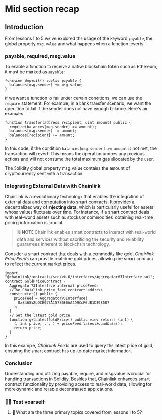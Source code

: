 # Mid section recap

## Introduction

From lessons 1 to 5 we've explored the usage of the keyword `payable`, the global property `msg.value` and what happens when a function reverts.

### payable, required, msg.value

To enable a function to receive a native blockchain token such as Ethereum, it must be marked as `payable`:

```solidity
function deposit() public payable {
  balances[msg.sender] += msg.value;
}
```

If we want a function to fail under certain conditions, we can use the `require` statement. For example, in a bank transfer scenario, we want the operation to fail if the sender does not have enough balance. Here's an example:

```solidity
function transfer(address recipient, uint amount) public {
  require(balances[msg.sender] >= amount);
  balances[msg.sender] -= amount;
  balances[recipient] += amount;
}
```

In this code, if the condition `balances[msg.sender] >= amount` is not met, the transaction will revert. This means the operation undoes any previous actions and will not consume the total maximum gas allocated by the user.

The Solidity global property msg.value contains the amount of cryptocurrency sent with a transaction.

### Integrating External Data with Chainlink

Chainlink is a revolutionary technology that enables the integration of external data and computation into smart contracts. It provides a decentralized way of **injecting data**, which is particularly useful for assets whose values fluctuate over time. For instance, if a smart contract deals with real-world assets such as stocks or commodities, obtaining real-time pricing information is crucial.

> 🗒️ **NOTE**
> Chainlink enables smart contracts to interact with real-world data and services without sacrificing the security and reliability guarantees inherent to blockchain technology.

Consider a smart contract that deals with a commodity like gold. _Chainlink Price Feeds_ can provide real-time gold prices, allowing the smart contract to reflect the current market prices.

```solidity
import "@chainlink/contracts/src/v0.6/interfaces/AggregatorV3Interface.sol";
contract GoldPriceContract {
  AggregatorV3Interface internal priceFeed;
  //The Chainlink price feed contract address
  constructor() public {
    priceFeed = AggregatorV3Interface(
      0x8468b2bDCE073A157E560AA4D9CcF6dB1DB98507
    );
  }
  // Get the latest gold price
  function getLatestGoldPrice() public view returns (int) {
    (, int price, , , ) = priceFeed.latestRoundData();
    return price;
  }
}
```

In this example, _Chainlink Feeds_ are used to query the latest price of gold, ensuring the smart contract has up-to-date market information.

### Conclusion

Understanding and utilizing payable, require, and msg.value is crucial for handling transactions in Solidity. Besides that, Chainlink enhances smart contract functionality by providing access to real-world data, allowing for more dynamic and reliable decentralized applications.

### 🧑‍💻 Test yourself

1. 📕 What are the three primary topics covered from lessons 1 to 5?
